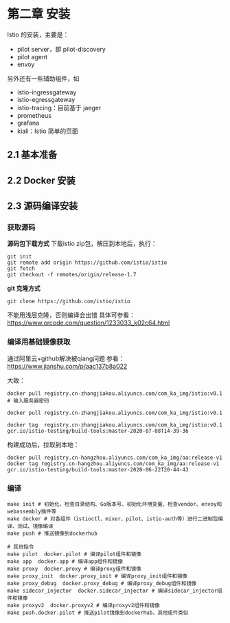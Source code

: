# 第二章 安装

Istio 的安装，主要是：
* pilot server，即 pilot-discovery
* pilot agent
* envoy

另外还有一些辅助组件，如
* istio-ingressgateway
* istio-egressgateway
* istio-tracing：目前基于 jaeger
* prometheus
* grafana
* kiali：Istio 简单的页面

## 2.1 基本准备


## 2.2 Docker 安装



## 2.3 源码编译安装

### 获取源码

**源码包下载方式**
下载istio zip包，解压到本地后，执行：
```
git init
git remote add origin https://github.com/istio/istio
git fetch
git checkout -f remotes/origin/release-1.7
```


**git 克隆方式**
```
git clone https://github.com/istio/istio
```
不能用浅层克隆，否则编译会出错
具体可参看：https://www.orcode.com/question/1233033_k02c64.html


### 编译用基础镜像获取
通过阿里云+github解决被qiang问题
参看：https://www.jianshu.com/p/aac137b8a022


大致：
```
docker pull registry.cn-zhangjiakou.aliyuncs.com/com_ka_img/istio:v0.1
# 输入服务器密码

docker pull registry.cn-zhangjiakou.aliyuncs.com/com_ka_img/istio:v0.1

docker tag  registry.cn-zhangjiakou.aliyuncs.com/com_ka_img/istio:v0.1 gcr.io/istio-testing/build-tools:master-2020-07-08T14-39-36

```


构建成功后，拉取到本地：
```
docker pull registry.cn-hangzhou.aliyuncs.com/com_ka_img/aa:release-v1
docker tag registry.cn-hangzhou.aliyuncs.com/com_ka_img/aa:release-v1  gcr.io/istio-testing/build-tools:master-2020-06-22T20-44-43
```


### 编译

```
make init # 初始化，检查目录结构、Go版本号、初始化环境变量、检查vendor、envoy和webassembly插件等
make docker # 对各组件（istioctl、mixer、pilot、istio-auth等）进行二进制包编译、测试、镜像编译
make push # 推送镜像到dockerhub

# 其他指令
make pilot  docker.pilot # 编译pilot组件和镜像
make app  docker.app # 编译app组件和镜像
make proxy  docker.proxy # 编译proxy组件和镜像
make proxy_init  docker.proxy_init # 编译proxy_init组件和镜像
make proxy_debug  docker.proxy_debug # 编译proxy_debug组件和镜像
make sidecar_injector  docker.sidecar_injector # 编译sidecar_injector组件和镜像
make proxyv2  docker.proxyv2 # 编译proxyv2组件和镜像 
make push.docker.pilot # 推送pilot镜像到dockerhub，其他组件类似

```